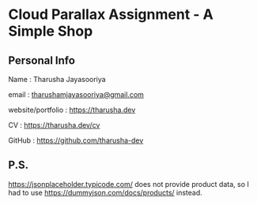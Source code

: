 # Cloud Parallax Assignment -  A Simple Shop

## Personal Info

Name : Tharusha Jayasooriya
<br>

email : tharushamjayasooriya@gmail.com
<br>

website/portfolio : https://tharusha.dev
<br>

CV : https://tharusha.dev/cv
<br>

GitHub : https://github.com/tharusha-dev


## P.S.

https://jsonplaceholder.typicode.com/ does not provide product data, so I had to use https://dummyjson.com/docs/products/ instead.
